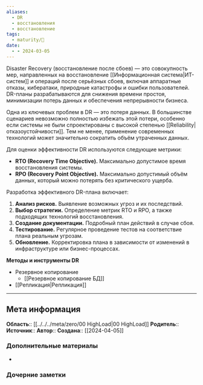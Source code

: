 ```yaml
---
aliases:
  - DR
  - восстановления
  - восстановление
tags:
  - maturity/🌱
date:
  - - 2024-03-05
---
```

Disaster Recovery (восстановление после сбоев) — это совокупность мер, направленных на восстановление [[Информационная система|ИТ-систем]] и операций после серьёзных сбоев, включая аппаратные отказы, кибератаки, природные катастрофы и ошибки пользователей. DR-планы разрабатываются для снижения времени простоя, минимизации потерь данных и обеспечения непрерывности бизнеса.

Одна из ключевых проблем в DR — это потеря данных. В большинстве сценариев невозможно полностью избежать этой потери, особенно если системы не были спроектированы с высокой степенью [[Reliability|отказоустойчивости]]. Тем не менее, применение современных технологий может значительно сократить объём утраченных данных.

Для оценки эффективности DR используются следующие метрики:
- **RTO (Recovery Time Objective).** Максимально допустимое время восстановления системы.
- **RPO (Recovery Point Objective).** Максимально допустимый объём данных, который можно потерять без критического ущерба.

Разработка эффективного DR-плана включает:
1. **Анализ рисков.** Выявление возможных угроз и их последствий.
2. **Выбор стратегии.** Определение метрик RTO и RPO, а также подходящих технологий восстановления.
3. **Создание документации.** Подробный план действий в случае сбоя.
4. **Тестирование.** Регулярное проведение тестов на соответствие плана реальным угрозам.
5. **Обновление.** Корректировка плана в зависимости от изменений в инфраструктуре или бизнес-процессах.

**Методы и инструменты DR**
- Резервное копирование
	- [[Резервное копирование БД]]
- [[Репликация|Репликация]]
***
## Мета информация
**Область**:: [[../../../meta/zero/00 HighLoad|00 HighLoad]]
**Родитель**:: 
**Источник**:: 
**Автор**:: 
**Создана**:: [[2024-04-05]]
### Дополнительные материалы
- 
### Дочерние заметки
<!-- QueryToSerialize: LIST FROM [[]] WHERE contains(Родитель, this.file.link) or contains(parents, this.file.link) -->

